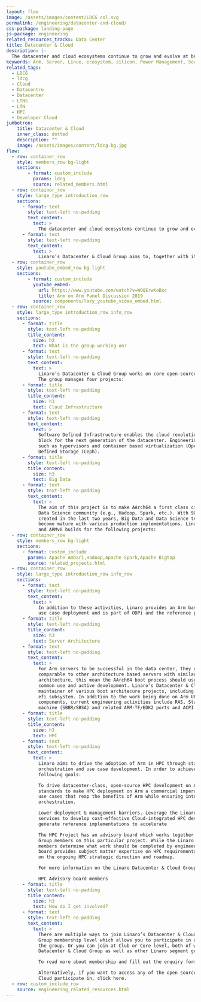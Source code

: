 ```yaml
---
layout: flow
image: /assets/images/content/LDCG col.svg
permalink: /engineering/datacenter-and-cloud/
css-package: landing-page
js-package: engineering
related_resources_tracks: Data Center
title: Datacenter & Cloud
description: |-
  The datacenter and cloud ecosystems continue to grow and evolve at breakneck speed, with new technologies being introduced at a high rate. On the software front, open source is the dominant driving force, due to the open and collaborative engineering.
keywords: Arm, Server, Linux, ecosystem, silicon, Power Management, Security, Big Data, Software Defined Infrastructure, Datacenter, Cloud
related_tags:
  - LDCG
  - ldcg
  - Cloud
  - Datacentre
  - Datacenter
  - LTNS
  - LTN
  - HPC
  - Developer Cloud
jumbotron:
    title: Datacenter & Cloud
    inner_class: dotted
    description: ""
    image: /assets/images/content/ldcg-bg.jpg
flow:
  - row: container_row
    style: members_row bg-light
    sections:
        - format: custom_include
          params: ldcg
          source: related_members.html
  - row: container_row
    style: large_type introduction_row
    sections:
      - format: text
        style: text-left no-padding
        text_content:
          text: >
            The datacenter and cloud ecosystems continue to grow and evolve at breakneck speed, with new technologies being introduced at a high rate. Core technologies in the datacenter and cloud, such as containers or hadoop did not exist until relatively recently. With the introduction of ARM64, the datacenter and cloud ecosystem now have highly competitive options for their workloads. Not only competing with alternative architectures, due to a broad adoption by SoC vendors with ARM64, multiple options of SoC’s are offered, providing the ecosystem with choice.
      - format: text
        style: text-left no-padding
        text_content:
          text: >
            Linaro’s Datacenter & Cloud Group aims to, together with its members, provide a common development center for the Arm enterprise ecosystem. Working together to resolve common issues and develop standards reduces fragmentation and helps all participating companies deliver their products to market faster.
  - row: container_row
    style: youtube_embed_row bg-light
    sections:
        - format: custom_include
          youtube_embed:
            url: https://www.youtube.com/watch?v=WOQErwKoBxc
            title: Arm on Arm Panel Discussion 2019
          source: components/lazy_youtube_video_embed.html
  - row: container_row
    style: large_type introduction_row info_row
    sections:
      - format: title
        style: text-left no-padding
        title_content:
          size: h2
          text: What is the group working on?
      - format: text
        style: text-left no-padding
        text_content:
          text: >
            Linaro’s Datacenter & Cloud Group works on core open-source software for Arm servers.
            The group manages four projects:
      - format: title
        style: text-left no-padding
        title_content:
          size: h3
          text: Cloud Infrastructure
      - format: text
        style: text-left no-padding
        text_content:
          text: >
            Software Defined Infrastructure enables the cloud revolution, and is a fundamental building
            block for the next generation of the datacenter. Engineering activities include technologies
            such as hypervisors and container based virtualization (OpenStack, Kubernetes) and Software
            Defined Storage (Ceph).
      - format: title
        style: text-left no-padding
        title_content:
          size: h3
          text: Big Data
      - format: text
        style: text-left no-padding
        text_content:
          text: >
            The aim of this project is to make AArch64 a first class citizen in the Big Data, Analytics and
            Data Science community (e.g., Hadoop, Spark, etc.). With 90% of all data having been
            created in the last two years, Big Data and Data Science technologies are vital and have
            become mature with various production implementations. Linaro drives engineering activities
            and ARMv8 builds for the following projects:
  - row: container_row
    style: members_row bg-light
    sections:
      - format: custom_include
        params: Apache Ambari,Hadoop,Apache Spark,Apache Bigtop
        source: related_projects.html
  - row: container_row
    style: large_type introduction_row info_row
    sections:
      - format: text
        style: text-left no-padding
        text_content:
          text: >
            In addition to these activities, Linaro provides an Arm based production ready end-to-end
            use case deployment and is part of ODPi and the reference platform for ARMv8.
      - format: title
        style: text-left no-padding
        title_content:
          size: h3
          text: Server Architecture
      - format: text
        style: text-left no-padding
        text_content:
          text: >
            For Arm servers to be successful in the data center, they need to have functionality
            comparable to other architecture based servers with similar capabilities. For the boot
            architecture, this mean the AArch64 boot process should use familiar tools already in
            common use and active development. Linaro’s Datacenter & Cloud Group is the upstream
            maintainer of various boot architecure projects, including EDKII, tianocore and linux kernel
            efi subsystem. In addition to the work being done on Arm UEFI, GRUB2 and related
            components, current engineering activities include RAS, StandaloneMM, QEMU enterprise
            machine (SBBR/SBSA) and related ARM-TF/EDK2 ports and ACPI advice/review.
      - format: title
        style: text-left no-padding
        title_content:
          size: h3
          text: HPC
      - format: text
        style: text-left no-padding
        text_content:
          text: >
            Linaro aims to drive the adoption of Arm in HPC through standardisation, interoperability,
            orchestration and use case development. In order to achieve this, the project has set out the
            following goals:

            To drive datacenter-class, open-source HPC development on Arm. Identify and adopt
            standards to make HPC deployment on Arm a commercial imperative. Develop real-world
            use cases that reap the benefits of Arm while ensuring interoperability, modularization,
            orchestration.

            Lower deployment & management barriers. Leverage the Linaro Developer Cloud and other
            services to develop cost-effective Cloud-integrated HPC development frameworks and
            generate reference implementations to accelerate

            The HPC Project has an advisory board which works together with the Datacenter & Cloud
            Group members on this particular project. While the Linaro Datacenter & Cloud Group
            members determine what work should be completed by engineering resources, the advisory
            board provides subject matter expertise on HPC requirements and guidance and feedback
            on the ongoing HPC strategic direction and roadmap.

            For more information on the Linaro Datacenter & Cloud Group, download our slide deck.

            HPC Advisory board members
      - format: title
        style: text-left no-padding
        title_content:
          size: h3
          text: How do I get involved?
      - format: text
        style: text-left no-padding
        text_content:
          text: >
            There are multiple ways to join Linaro’s Datacenter & Cloud Group - you can either join at
            Group membership level which allows you to participate in all work and projects managed by
            the group. Or you can join at Club or Core level, both of which allow you to participate in the
            Datacenter & Cloud Group as well as other Linaro segment groups.

            To read more about membership and fill out the enquiry form, click here:

            Alternatively, if you want to access any of the open source projects the Linaro Datacenter &
            Cloud participate in, click here.
  - row: custom_include_row
    source: engineering_related_resources.html
---
```

